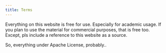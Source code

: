 ```yaml
---
title: Terms
---
```


Everything on this website is free for use. Especially for academic usage. If you plan to use the material for commercial purposes, that is free too. Except, pls include a reference to this website as a source.

So, everything under Apache License, probably..
